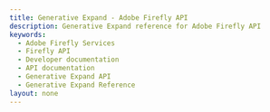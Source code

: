 ```yaml
---
title: Generative Expand - Adobe Firefly API
description: Generative Expand reference for Adobe Firefly API
keywords:
  - Adobe Firefly Services
  - Firefly API
  - Developer documentation
  - API documentation
  - Generative Expand API
  - Generative Expand Reference
layout: none
---
```


<RedoclyAPIBlock src="/firefly-services/docs/generative_expand.json" width="600px" disableSidebar scrollYOffset={64} generateCodeSamples="languages: [{lang: 'curl'}]" />
